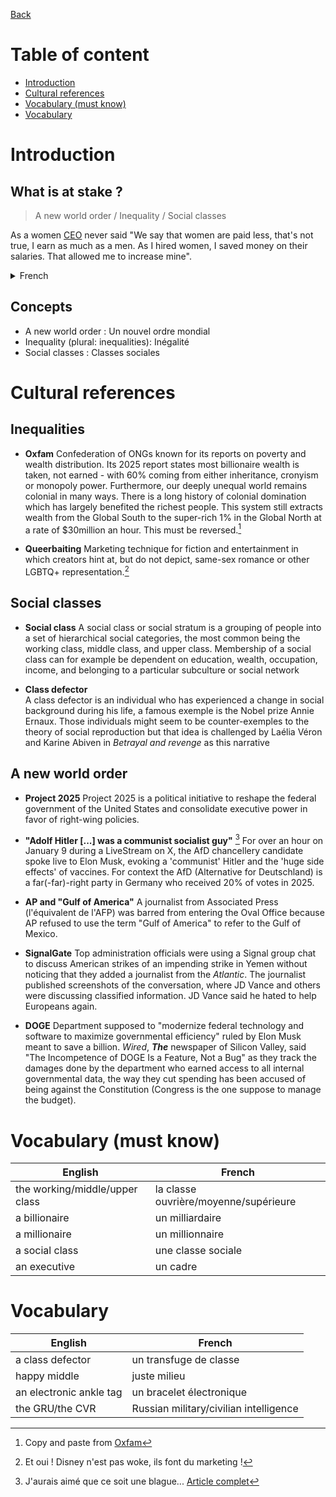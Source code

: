 [Back](../README.md)

# Table of content

* [Introduction](#introduction)
* [Cultural references](#cultural-references)
* [Vocabulary (must know)](#vocabulary-must-know)
* [Vocabulary](#vocabulary)

# Introduction

## What is at stake ?

> A new world order / Inequality / Social classes

As a women [CEO](https://www.youtube.com/watch?v=SYfYPyjaN3w) never said "We say that women are paid less, that's not true, I earn as much as a men. As I hired women, I saved money on their salaries. That allowed me to increase mine".

<details>
<summary>French</summary>

Comme ne l'a jamais dit une [PDG](https://www.youtube.com/watch?v=SYfYPyjaN3w) "On dit que les femmes gagnent moins, c'est faux, je gagne autant qu'un homme. Comme j'ai embauché des femmes, j'ai fait des économies sur leurs salaires. Ca m'a permis d'augmenter le mien".

</details>

## Concepts

* A new world order : Un nouvel ordre mondial
* Inequality (plural: inequalities): Inégalité
* Social classes : Classes sociales

# Cultural references

## Inequalities

* **Oxfam**
Confederation of ONGs known for its reports on poverty and wealth distribution. Its 2025 report states most billionaire wealth is taken, not earned - with 60% coming from either inheritance, cronyism or monopoly power. Furthermore, our deeply unequal world remains colonial in many ways. There is a long history of colonial domination which has largely benefited the richest people. This system still extracts wealth from the Global South to the super-rich 1% in the Global North at a rate of $30million an hour. This must be reversed.[^1]

* **Queerbaiting**
Marketing technique for fiction and entertainment in which creators hint at, but do not depict, same-sex romance or other LGBTQ+ representation.[^2]

## Social classes

* **Social class**
A social class or social stratum is a grouping of people into a set of hierarchical social categories, the most common being the working class, middle class, and upper class. Membership of a social class can for example be dependent on education, wealth, occupation, income, and belonging to a particular subculture or social network

* **Class defector**  
A class defector is an individual who has experienced a change in social background during his life, a famous exemple is the Nobel prize Annie Ernaux. Those individuals might seem to be counter-exemples to the theory of social reproduction but that idea is challenged by Laélia Véron and Karine Abiven in *Betrayal and revenge* as this narrative

## A new world order

* **Project 2025**
Project 2025 is a political initiative to reshape the federal government of the United States and consolidate executive power in favor of right-wing policies.

* **"Adolf Hitler [...] was a communist socialist guy"** [^3]
For over an hour on January 9 during a LiveStream on X, the AfD chancellery candidate spoke live to Elon Musk, evoking a 'communist' Hitler and the 'huge side effects' of vaccines. For context the AfD (Alternative for Deutschland) is a far(-far)-right party in Germany who received 20% of votes in 2025.

* **AP and "Gulf of America"**
A journalist from Associated Press (l'équivalent de l'AFP) was barred from entering the Oval Office because AP refused to use the term "Gulf of America" to refer to the Gulf of Mexico.

* **SignalGate**
Top administration officials were using a Signal group chat to discuss American strikes of an impending strike in Yemen without noticing that they added a journalist from the *Atlantic*. The journalist published screenshots of the conversation, where JD Vance and others were discussing classified information. JD Vance said he hated to help Europeans again.

* **DOGE**
Department supposed to "modernize federal technology and software to maximize governmental efficiency" ruled by Elon Musk meant to save a billion. *Wired*, ***The*** newspaper of Silicon Valley, said "The Incompetence of DOGE Is a Feature, Not a Bug" as they track the damages done by the department who earned access to all internal governmental data, the way they cut spending has been accused of being against the Constitution (Congress is the one suppose to manage the budget).

# Vocabulary (must know)

|English|French|
|-|-|
| the working/middle/upper class | la classe ouvrière/moyenne/supérieure |
| a billionaire | un milliardaire |
| a millionaire | un millionnaire |
| a social class | une classe sociale |
| an executive | un cadre |

# Vocabulary

|English|French|
|-|-|
| a class defector | un transfuge de classe |
| happy middle | juste milieu |
| an electronic ankle tag | un bracelet électronique |
| the GRU/the CVR | Russian military/civilian intelligence|

[^1]: Copy and paste from [Oxfam](https://www.oxfam.org/en/takers-not-makers-unjust-poverty-and-unearned-wealth-colonialism)
[^2]: Et oui ! Disney n'est pas woke, ils font du marketing !
[^3]: J'aurais aimé que ce soit une blague... [Article complet](https://www.france24.com/en/europe/20250110-musk-praises-afd-leader-reiterates-support-german-far-right-party)
